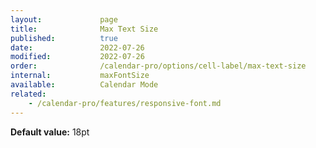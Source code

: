 ```yaml
---
layout:             page
title:              Max Text Size
published:          true
date:               2022-07-26
modified:           2022-07-26
order:              /calendar-pro/options/cell-label/max-text-size
internal:           maxFontSize
available:          Calendar Mode
related:
    - /calendar-pro/features/responsive-font.md
---
```

**Default value:** 18pt

